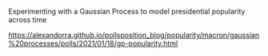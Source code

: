 Experimenting with a Gaussian Process to model presidential popularity across time




https://alexandorra.github.io/pollsposition_blog/popularity/macron/gaussian%20processes/polls/2021/01/18/gp-popularity.html
